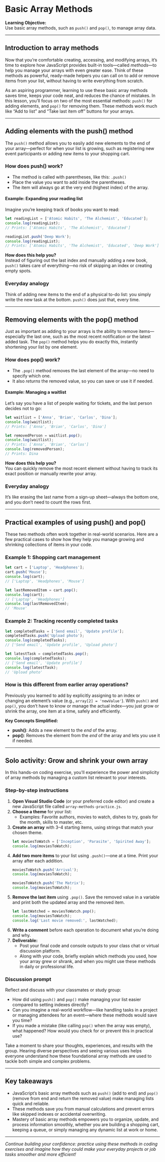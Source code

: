 # Basic Array Methods

**Learning Objective:**  
Use basic array methods, such as `push()` and `pop()`, to manage array data.

---

## Introduction to array methods

Now that you’re comfortable creating, accessing, and modifying arrays, it’s time to explore how JavaScript provides built-in tools—called *methods*—to help you manage your arrays with even greater ease. Think of these methods as powerful, ready-made helpers you can call on to add or remove items from your list, without having to write everything from scratch.

As an aspiring programmer, learning to use these basic array methods saves time, keeps your code neat, and reduces the chance of mistakes. In this lesson, you’ll focus on two of the most essential methods: `push()` for adding elements, and `pop()` for removing them. These methods work much like “Add to list” and “Take last item off” buttons for your arrays.

---

## Adding elements with the push() method

The `push()` method allows you to easily add new elements to the end of your array—perfect for when your list is growing, such as registering new event participants or adding new items to your shopping cart.

### How does push() work?

- The method is called with parentheses, like this: `.push()`
- Place the value you want to add inside the parentheses.
- The item will always go at the very end (highest index) of the array.

#### Example: Expanding your reading list

Imagine you’re keeping track of books you want to read:

```javascript
let readingList = ['Atomic Habits', 'The Alchemist', 'Educated'];
console.log(readingList); 
// Prints: ['Atomic Habits', 'The Alchemist', 'Educated']

readingList.push('Deep Work');
console.log(readingList); 
// Prints: ['Atomic Habits', 'The Alchemist', 'Educated', 'Deep Work']
```

**How does this help you?**  
Instead of figuring out the last index and manually adding a new book, `push()` takes care of everything—no risk of skipping an index or creating empty spots.

### Everyday analogy

Think of adding new items to the end of a physical to-do list: you simply write the new task at the bottom. `push()` does just that, every time.

---

## Removing elements with the pop() method

Just as important as adding to your arrays is the ability to remove items—especially the last one, such as the most recent notification or the latest added task. The `pop()` method helps you do exactly this, instantly shortening your list by one element.

### How does pop() work?

- The `.pop()` method removes the last element of the array—no need to specify which one.
- It also *returns* the removed value, so you can save or use it if needed.

#### Example: Managing a waitlist

Let’s say you have a list of people waiting for tickets, and the last person decides not to go:

```javascript
let waitlist = ['Anna', 'Brian', 'Carlos', 'Dina'];
console.log(waitlist); 
// Prints: ['Anna', 'Brian', 'Carlos', 'Dina']

let removedPerson = waitlist.pop();
console.log(waitlist);     
// Prints: ['Anna', 'Brian', 'Carlos']
console.log(removedPerson); 
// Prints: Dina
```

**How does this help you?**  
You can quickly remove the most recent element without having to track its exact position or manually rewrite your array.

### Everyday analogy

It’s like erasing the last name from a sign-up sheet—always the bottom one, and you don’t need to count the rows first.

---

## Practical examples of using push() and pop()

These two methods often work together in real-world scenarios. Here are a few practical cases to show how they help you manage growing and shrinking collections of items in your code.

### Example 1: Shopping cart management

```javascript
let cart = ['Laptop', 'Headphones'];
cart.push('Mouse');
console.log(cart); 
// ['Laptop', 'Headphones', 'Mouse']

let lastRemovedItem = cart.pop();
console.log(cart); 
// ['Laptop', 'Headphones']
console.log(lastRemovedItem); 
// 'Mouse'
```

### Example 2: Tracking recently completed tasks

```javascript
let completedTasks = ['Send email', 'Update profile'];
completedTasks.push('Upload photo');
console.log(completedTasks); 
// ['Send email', 'Update profile', 'Upload photo']

let latestTask = completedTasks.pop();
console.log(completedTasks); 
// ['Send email', 'Update profile']
console.log(latestTask); 
// 'Upload photo'
```

### How is this different from earlier array operations?

Previously you learned to add by explicitly assigning to an index or changing an element’s value (e.g., `array[2] = 'newValue'`). With `push()` and `pop()`, you don’t have to know or manage the actual index—you just grow or shrink the array, one item at a time, safely and efficiently.

**Key Concepts Simplified:**

- **push()**: Adds a new element to the *end* of the array.
- **pop()**: Removes the element from the *end* of the array and lets you use it if needed.

---

## Solo activity: Grow and shrink your own array

In this hands-on coding exercise, you'll experience the power and simplicity of array methods by managing a custom list relevant to your interests.

### Step-by-step instructions

1. **Open Visual Studio Code** (or your preferred code editor) and create a new JavaScript file called `array-methods-practice.js`.
2. **Choose a theme** for your list:  
   - Examples: Favorite authors, movies to watch, dishes to try, goals for the month, skills to master, etc.
3. **Create an array** with 3–4 starting items, using strings that match your chosen theme.
   ```javascript
   let moviesToWatch = ['Inception', 'Parasite', 'Spirited Away'];
   console.log(moviesToWatch);
   ```
4. **Add two more items** to your list using `.push()`—one at a time. Print your array after each addition.
   ```javascript
   moviesToWatch.push('Arrival');
   console.log(moviesToWatch);

   moviesToWatch.push('The Matrix');
   console.log(moviesToWatch);
   ```
5. **Remove the last item** using `.pop()`. Save the removed value in a variable and print both the updated array and the removed item.
   ```javascript
   let lastWatched = moviesToWatch.pop();
   console.log(moviesToWatch);
   console.log('Last movie removed:', lastWatched);
   ```
6. **Write a comment** before each operation to document what you’re doing and why.
7. **Deliverable:**  
   - Post your final code and console outputs to your class chat or virtual discussion platform.  
   - Along with your code, briefly explain which methods you used, how your array grew or shrank, and when you might use these methods in daily or professional life.

### Discussion prompt

Reflect and discuss with your classmates or study group:
- How did using `push()` and `pop()` make managing your list easier compared to setting indexes directly?
- Can you imagine a real-world workflow—like handling tasks in a project or managing attendees for an event—where these methods would save you time?
- If you made a mistake (like calling `pop()` when the array was empty), what happened? How would you check for or prevent this in practical use?

Take a moment to share your thoughts, experiences, and results with the group. Hearing diverse perspectives and seeing various uses helps everyone understand how these foundational array methods are used to tackle both simple and complex problems.

---

## Key takeaways

- JavaScript’s basic array methods such as `push()` (add to end) and `pop()` (remove from end and return the removed value) make managing lists quick and reliable.
- These methods save you from manual calculations and prevent errors like skipped indexes or accidental overwriting.
- Mastery of basic array methods empowers you to organize, update, and process information smoothly, whether you are building a shopping cart, keeping a queue, or simply managing any dynamic list at work or home.

---

*Continue building your confidence: practice using these methods in coding exercises and imagine how they could make your everyday projects or job tasks smoother and more efficient!*